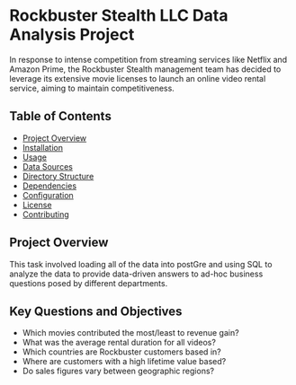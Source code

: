 # Rockbuster Stealth LLC Data Analysis Project

In response to intense competition from streaming services like Netflix and Amazon Prime, the Rockbuster Stealth management team has decided to leverage its extensive movie licenses to launch an online video rental service, aiming to maintain competitiveness.

## Table of Contents

- [Project Overview](#project-overview)
- [Installation](#installation)
- [Usage](#usage)
- [Data Sources](#data-sources)
- [Directory Structure](#directory-structure)
- [Dependencies](#dependencies)
- [Configuration](#configuration)
- [License](#license)
- [Contributing](#contributing)

## Project Overview

This task involved loading all of the data into postGre and using SQL to analyze the data to provide data-driven answers to ad-hoc business questions posed by different departments.

## Key Questions and Objectives

- Which movies contributed the most/least to revenue gain?
- What was the average rental duration for all videos?
- Which countries are Rockbuster customers based in?
- Where are customers with a high lifetime value based?
- Do sales figures vary between geographic regions?

